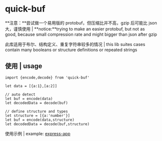 # quick-buf

**注意：**尝试做一个易用版的 protobuf，但压缩比并不高，gzip 后可能比 json 大，谨慎使用 | **notice:**trying to make an easier protobuf, but not as good, because small compression rate and might bigger than json after gzip

此库适用于布尔、结构定义、重复字符串较多的情况 | this lib suites cases contain many booleans or structure definitions or repeated strings

## 使用 | usage

```
import {encode,decode} from 'quick-buf'

let data = [{a:1},[a:2]]

// auto detect 
let buf = encode(data)
let decodedData = decode(buf)

// define structure and types
let structure = [{a:'number'}]
let buf = encode(data,structure)
let decodedData = decode(buf,structure)
```

使用示例 | example: [express-app](./examples/express-app)

